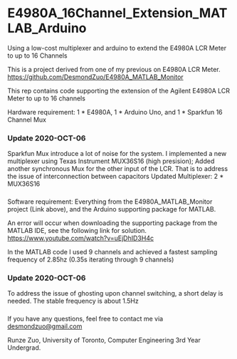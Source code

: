 # E4980A_16Channel_Extension_MATLAB_Arduino
Using a low-cost multiplexer and arduino to extend the E4980A LCR Meter to up to 16 Channels

This is a project derived from one of my previous on E4980A LCR Meter.
https://github.com/DesmondZuo/E4980A_MATLAB_Monitor

This rep contains code supporting the extension of the Agilent E4980A LCR Meter to up to 16 channels

Hardware requirement: 1 * E4980A, 1 * Arduino Uno, and 1 * Sparkfun 16 Channel Mux
### Update 2020-OCT-06 ###
Sparkfun Mux introduce a lot of noise for the system.
I implemented a new multiplexer using Texas Instrument MUX36S16 (high presision);
Added another synchronous Mux for the other input of the LCR. That is to address the issue of interconnection between capacitors
Updated Multiplexer: 2 * MUX36S16
###
Software requirement: Everything from the E4980A_MATLAB_Monitor project (Link above), and the Arduino supporting package for MATLAB.

An error will occur when downloading the supporting package from the MATLAB IDE, see the following link for solution.
https://www.youtube.com/watch?v=uEjDhID3H4c

In the MATLAB code I used 9 channels and achieved a fastest sampling frequency of 2.85hz (0.35s iterating through 9 channels)
### Update 2020-OCT-06 ###
To address the issue of ghosting upon channel switching, a short delay is needed. The stable frequency is about 1.5Hz
###
If you have any questions, feel free to contact me via desmondzuo@gmail.com

Runze Zuo, University of Toronto, Computer Engineering 3rd Year Undergrad.
